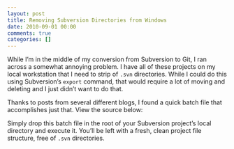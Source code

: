 ```yaml
---
layout: post
title: Removing Subversion Directories from Windows
date: 2010-09-01 00:00
comments: true
categories: []
---
```

<p>While I&rsquo;m in the middle of my conversion from Subversion to Git, I ran across a somewhat annoying problem. I have all of these projects on my local workstation that I need to strip of <code>.svn</code> directories. While I could do this using Subversion&rsquo;s <code>export</code> command, that would require a lot of moving and deleting and I just didn&rsquo;t want to do that.</p>

<p>Thanks to posts from several different blogs, I found a quick batch file that accomplishes just that. View the source below:</p>

<script src="https://gist.github.com/1272822.js"> </script>


<p>Simply drop this batch file in the root of your Subversion project&rsquo;s local directory and execute it. You&rsquo;ll be left with a fresh, clean project file structure, free of <code>.svn</code> directories.</p>
